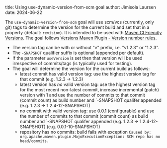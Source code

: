 title: Using use-dynamic-version-from-scm goal
author: Jimisola Laursen
date: 2024-06-22

<!---
Licensed to the Apache Software Foundation (ASF) under one
or more contributor license agreements.  See the NOTICE file
distributed with this work for additional information
regarding copyright ownership.  The ASF licenses this file
to you under the Apache License, Version 2.0 (the
"License"); you may not use this file except in compliance
with the License.  You may obtain a copy of the License at
https://www.apache.org/licenses/LICENSE-2.0
Unless required by applicable law or agreed to in writing,
software distributed under the License is distributed on an
"AS IS" BASIS, WITHOUT WARRANTIES OR CONDITIONS OF ANY
KIND, either express or implied.  See the License for the
specific language governing permissions and limitations
under the License.
-->

The `use-dynamic-version-from-scm` goal will use scm/vcs (currently, only git) tags to determine the version for the current build and set that in a property (default: `revision`). It is intended to be used with [Maven CI Friendly Versions](https://maven.apache.org/maven-ci-friendly.html). The goal follows [Versions Maven Plugin - Version number rules](https://www.mojohaus.org/versions/versions-maven-plugin/version-rules.html).

* The version tag can be with or without "v" prefix, i.e. "v1.2.3" or "1.2.3".
* The `-SNAPSHOT` qualifier suffix is optional (appended per default).
* If the parameter `useVersion` is set then that version will be used irrespective of commits/tags (is typically used for testing).
* The goal will determine the version for the current build as follows:
  * latest commit has valid version tag: use the highest version tag for that commit (e.g. 1.2.3 -> 1.2.3)
  * latest version has _no_ valid version tag: use the highest version tag for the most recent non-latest commit, increase incremental (patch) version with 1 and use the number of commits to that commit (commit count) as build number and `-SNAPSHOT qualifer appended (e.g. 1.2.3 -> 1.2.4-12-SNAPSHOT)
  * no commit with valid version tag: use 0.0.1 (configurable) and use the number of commits to that commit (commit count) as build number and `-SNAPSHOT qualifer appended (e.g. 1.2.3 -> 1.2.4-12-SNAPSHOT) (e.g. 0.0.1-10-SNAPSHOT)
  * repository has no commits: build fails with exception `Caused by: org.apache.maven.plugin.MojoExecutionException: SCM repo has no head/commits.`

